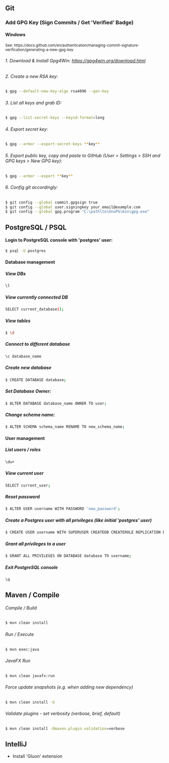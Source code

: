## Git

### Add GPG Key (Sign Commits / Get **'Verified'** Badge)

#### Windows

<sub>
See: https://docs.github.com/en/authentication/managing-commit-signature-verification/generating-a-new-gpg-key</sub>

###### 1. Download & Install Gpg4Win: https://gpg4win.org/download.html

###### 2. Create a new RSA key:

```sh
$ gpg --default-new-key-algo rsa4096 --gen-key
```

###### 3. List all keys and grab ID:

```sh
$ gpg --list-secret-keys --keyid-format=long 
```

###### 4. Export secret key:

```sh
$ gpg --armor --export-secret-keys **key**
```

###### 5. Export public key, copy and paste to GitHub (User > Settings > SSH and GPG keys > New GPG key):

```sh
$ gpg --armor --export **key**
```

###### 6. Config git accordingly:

```sh
$ git config --global commit.gpgsign true
$ git config --global user.signingkey your_email@example.com
$ git config --global gpg.program "C:\path\to\GnuPG\bin\gpg.exe"
```

## PostgreSQL / PSQL

#### Login to PostgreSQL console with 'postgres' user:

```sh
$ psql -U postgres
```

#### Database management

##### View DBs

```sh
\l
```

##### View currently connected DB

```sh
SELECT current_database();
```

##### View tables

```sh
$ \d
```

##### Connect to different database

```sh
\c database_name
```

##### Create new database

```sh
$ CREATE DATABASE database;
```

##### Set Database Owner:

```sh
$ ALTER DATABASE database_name OWNER TO user;
```

##### Change schema name:

```sh
$ ALTER SCHEMA schema_name RENAME TO new_schema_name;
```

#### User management

##### List users / roles

```sh
\du+
```

##### View current user

```sh
SELECT current_user;
```

##### Reset password

```sh
$ ALTER USER username WITH PASSWORD 'new_password';
```

##### Create a Postgres user with all privileges (like initial 'postgres' user)

```sh
$ CREATE USER username WITH SUPERUSER CREATEDB CREATEROLE REPLICATION BYPASSRLS PASSWORD 'password';
```

##### Grant all privileges to a user

```sh
$ GRANT ALL PRIVILEGES ON DATABASE database TO username;
```

##### Exit PostgreSQL console

```sh
\q
```

## Maven / Compile

###### Compile / Build

```sh
$ mvn clean install
```

###### Run / Execute

```sh
$ mvn exec:java
```

###### JavaFX Run

```sh
$ mvn clean javafx:run   
```

###### Force update snapshots (e.g. when adding new dependency)

```sh
$ mvn clean install -U
```

###### Validate plugins - set verbosity (verbose, brief, default)

```sh
$ mvn clean install -Dmaven.plugin.validation=verbose
```

## IntelliJ

- Install 'Gluon' extension
